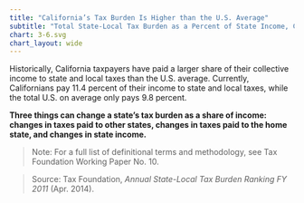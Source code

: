 ```yaml
---
title: "California’s Tax Burden Is Higher than the U.S. Average"
subtitle: "Total State-Local Tax Burden as a Percent of State Income, California and U.S. Average (1977-2011)"
chart: 3-6.svg
chart_layout: wide
---
```

Historically, California taxpayers have paid a larger share of their collective income to state and local taxes than the U.S. average. Currently, Californians pay 11.4 percent of their income to state and local taxes, while the total U.S. on average only pays 9.8 percent.

**Three things can change a state’s tax burden as a share of income: changes in taxes paid to other states, changes in taxes paid to the home state, and changes in state income.**

> Note: For a full list of definitional terms and methodology, see Tax Foundation Working Paper No. 10.

> Source: Tax Foundation, *Annual State-Local Tax Burden Ranking FY 2011* (Apr. 2014).
